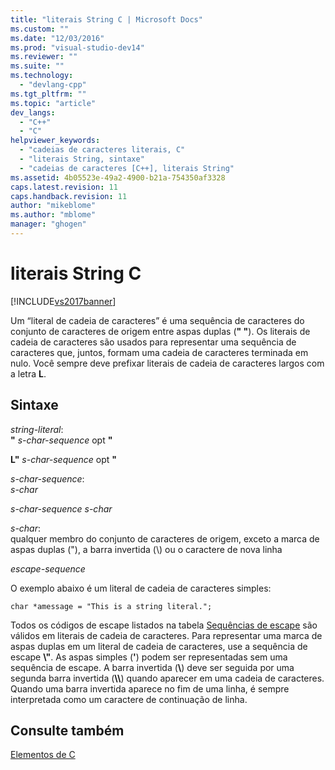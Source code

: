```yaml
---
title: "literais String C | Microsoft Docs"
ms.custom: ""
ms.date: "12/03/2016"
ms.prod: "visual-studio-dev14"
ms.reviewer: ""
ms.suite: ""
ms.technology: 
  - "devlang-cpp"
ms.tgt_pltfrm: ""
ms.topic: "article"
dev_langs: 
  - "C++"
  - "C"
helpviewer_keywords: 
  - "cadeias de caracteres literais, C"
  - "literais String, sintaxe"
  - "cadeias de caracteres [C++], literais String"
ms.assetid: 4b05523e-49a2-4900-b21a-754350af3328
caps.latest.revision: 11
caps.handback.revision: 11
author: "mikeblome"
ms.author: "mblome"
manager: "ghogen"
---
```

# literais String C
[!INCLUDE[vs2017banner](../assembler/inline/includes/vs2017banner.md)]

Um “literal de cadeia de caracteres” é uma sequência de caracteres do conjunto de caracteres de origem entre aspas duplas \(**" "**\).  Os literais de cadeia de caracteres são usados para representar uma sequência de caracteres que, juntos, formam uma cadeia de caracteres terminada em nulo.  Você sempre deve prefixar literais de cadeia de caracteres largos com a letra **L**.  
  
## Sintaxe  
 *string\-literal*:  
 **"** *s\-char\-sequence*  opt               **"**  
  
 **L"** *s\-char\-sequence*  opt               **"**  
  
 *s\-char\-sequence*:  
 *s\-char*  
  
 *s\-char\-sequence s\-char*  
  
 *s\-char*:  
 qualquer membro do conjunto de caracteres de origem, exceto a marca de aspas duplas \("\), a barra invertida \(\\\) ou o caractere de nova linha  
  
 *escape\-sequence*  
  
 O exemplo abaixo é um literal de cadeia de caracteres simples:  
  
```  
char *amessage = "This is a string literal.";  
```  
  
 Todos os códigos de escape listados na tabela [Sequências de escape](../c-language/escape-sequences.md) são válidos em literais de cadeia de caracteres.  Para representar uma marca de aspas duplas em um literal de cadeia de caracteres, use a sequência de escape **\\"**.  As aspas simples \(**'**\) podem ser representadas sem uma sequência de escape.  A barra invertida \(**\\**\) deve ser seguida por uma segunda barra invertida \(**\\\\**\) quando aparecer em uma cadeia de caracteres.  Quando uma barra invertida aparece no fim de uma linha, é sempre interpretada como um caractere de continuação de linha.  
  
## Consulte também  
 [Elementos de C](../c-language/elements-of-c.md)